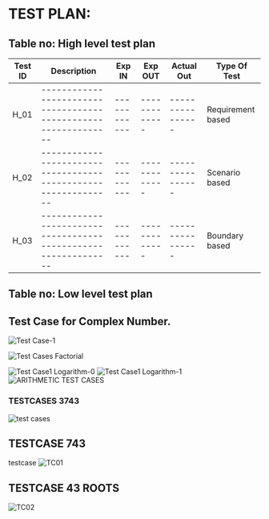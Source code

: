 # TEST PLAN:

## Table no: High level test plan

| **Test ID** | **Description**                                              | **Exp IN** | **Exp OUT** | **Actual Out** |**Type Of Test**  |    
|-------------|--------------------------------------------------------------|------------|-------------|----------------|------------------|
|  H_01       |--------------------------------------------------------------|  ------------|-------------|----------------|Requirement based |
|  H_02       |--------------------------------------------------------------|  ------------|-------------|----------------|Scenario based    |
|  H_03       |--------------------------------------------------------------|  ------------|-------------|----------------|Boundary based    |

## Table no: Low level test plan


## Test Case for Complex Number.
![Test Case-1](https://user-images.githubusercontent.com/78892310/107903981-93b40180-6f70-11eb-844d-dd7828db52f3.png)

![Test Cases Factorial](https://user-images.githubusercontent.com/78853902/107913659-d5e83d80-6f86-11eb-8841-f14a6a2f05a2.png)


![Test Case1 Logarithm-0](https://user-images.githubusercontent.com/78853902/107878701-6fb5d900-6efa-11eb-8933-0584629ac564.png)
![Test Case1 Logarithm-1](https://user-images.githubusercontent.com/78853902/107878711-7cd2c800-6efa-11eb-9aa8-582b96c66081.png)
![ARITHMETIC TEST CASES](https://user-images.githubusercontent.com/78848865/107887134-e3230f00-6f29-11eb-9b05-f9850dc5821d.jpg)

### TESTCASES 3743
![test cases](https://user-images.githubusercontent.com/78868680/107908009-180b8200-6f7b-11eb-8780-52387bb01fb0.jpg)

## TESTCASE 743 
testcase
![TC01](https://user-images.githubusercontent.com/78868680/107909231-c87a8580-6f7d-11eb-8e17-671139b1d494.PNG)

## TESTCASE 43 ROOTS
![TC02](https://user-images.githubusercontent.com/78868680/107909395-1a231000-6f7e-11eb-851c-0e528d4e8608.PNG)
